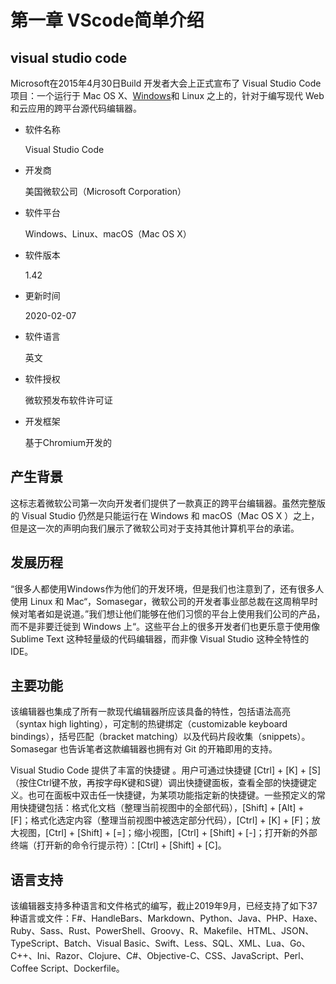 # 第一章  VScode简单介绍



## visual studio code

Microsoft在2015年4月30日Build 开发者大会上正式宣布了 Visual Studio Code 项目：一个运行于 Mac OS X、[Windows](https://baike.baidu.com/item/Windows)和 Linux 之上的，针对于编写现代 Web 和云应用的跨平台源代码编辑器。

- 软件名称

  Visual Studio Code

- 开发商

  美国微软公司（Microsoft Corporation）

- 软件平台

  Windows、Linux、macOS（Mac OS X）

- 软件版本

  1.42

- 更新时间

  2020-02-07

- 软件语言

  英文

- 软件授权

  微软预发布软件许可证

- 开发框架

  基于Chromium开发的

## 产生背景

  这标志着微软公司第一次向开发者们提供了一款真正的跨平台编辑器。虽然完整版的 Visual Studio 仍然是只能运行在 Windows 和 macOS（Mac OS X ）之上，但是这一次的声明向我们展示了微软公司对于支持其他计算机平台的承诺。 

## 发展历程

  “很多人都使用Windows作为他们的开发环境，但是我们也注意到了，还有很多人使用 Linux 和 Mac“，Somasegar，微软公司的开发者事业部总裁在这周稍早时候对笔者如是说道。”我们想让他们能够在他们习惯的平台上使用我们公司的产品，而不是非要迁徙到 Windows 上“。这些平台上的很多开发者们也更乐意于使用像 Sublime Text 这种轻量级的代码编辑器，而非像 Visual Studio 这种全特性的 IDE。

## 主要功能

  该编辑器也集成了所有一款现代编辑器所应该具备的特性，包括语法高亮（syntax high lighting），可定制的热键绑定（customizable keyboard bindings），括号匹配（bracket matching）以及代码片段收集（snippets）。Somasegar 也告诉笔者这款编辑器也拥有对 Git 的开箱即用的支持。

  Visual Studio Code 提供了丰富的快捷键 。用户可通过快捷键 [Ctrl] + [K] + [S] （按住Ctrl键不放，再按字母K键和S键）调出快捷键面板，查看全部的快捷键定义。也可在面板中双击任一快捷键，为某项功能指定新的快捷键。一些预定义的常用快捷键包括：格式化文档（整理当前视图中的全部代码），[Shift] + [Alt] + [F]；格式化选定内容（整理当前视图中被选定部分代码），[Ctrl] + [K] + [F]；放大视图，[Ctrl] + [Shift] + [=]；缩小视图，[Ctrl] + [Shift] + [-]；打开新的外部终端（打开新的命令行提示符）：[Ctrl] + [Shift] + [C]。

## 语言支持

  该编辑器支持多种语言和文件格式的编写，截止2019年9月，已经支持了如下37种语言或文件：F#、HandleBars、Markdown、Python、Java、PHP、Haxe、Ruby、Sass、Rust、PowerShell、Groovy、R、Makefile、HTML、JSON、TypeScript、Batch、Visual Basic、Swift、Less、SQL、XML、Lua、Go、C++、Ini、Razor、Clojure、C#、Objective-C、CSS、JavaScript、Perl、Coffee Script、Dockerfile。